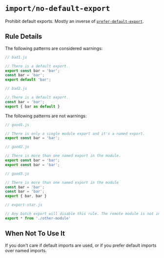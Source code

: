 # `import/no-default-export`

Prohibit default exports. Mostly an inverse of [`prefer-default-export`].

[`prefer-default-export`]: ./prefer-default-export.md

## Rule Details

The following patterns are considered warnings:

```javascript
// bad1.js

// There is a default export.
export const bar = 'bar';
const bar = 'bar';
export default 'bar';
```

```javascript
// bad2.js

// There is a default export.
const bar = 'bar';
export { bar as default }
```

The following patterns are not warnings:

```javascript
// good1.js

// There is only a single module export and it's a named export.
export const bar = 'bar';
```

```javascript
// good2.js

// There is more than one named export in the module.
export const bar = 'bar';
export const bar = 'bar';
```

```javascript
// good3.js

// There is more than one named export in the module
const bar = 'bar';
const bar = 'bar';
export { bar, bar }
```

```javascript
// export-star.js

// Any batch export will disable this rule. The remote module is not inspected.
export * from './other-module'
```

## When Not To Use It

If you don't care if default imports are used, or if you prefer default imports over named imports.
